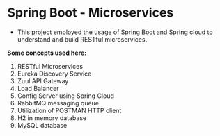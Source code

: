# Spring Boot - Microservices

- This project employed the usage of Spring Boot and Spring cloud to understand and build RESTful microservices.

**Some concepts used here:**

1. RESTful Microservices
2. Eureka Discovery Service
3. Zuul API Gateway
4. Load Balancer
5. Config Server using Spring Cloud
6. RabbitMQ messaging queue
7. Utilization of POSTMAN HTTP client
8. H2 in memory database
9. MySQL database
